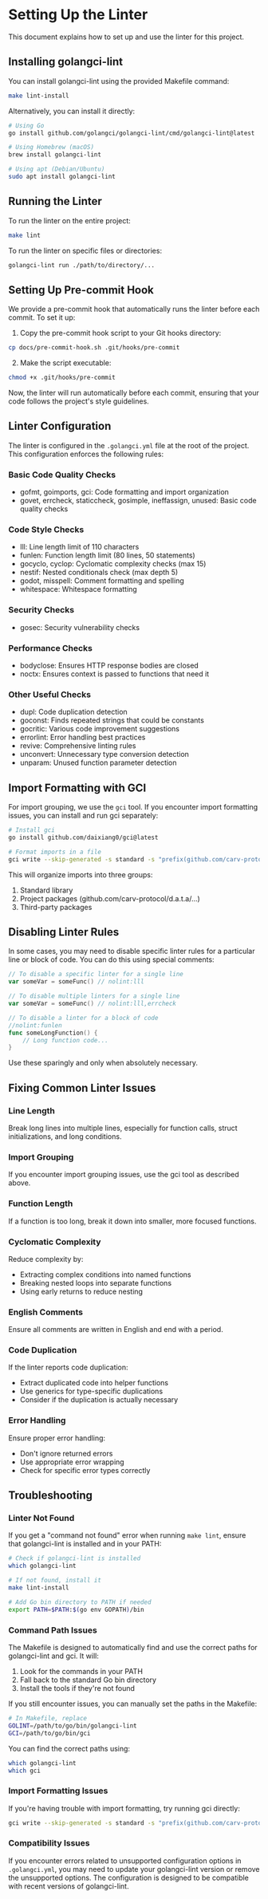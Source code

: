 # Setting Up the Linter

This document explains how to set up and use the linter for this project.

## Installing golangci-lint

You can install golangci-lint using the provided Makefile command:

```bash
make lint-install
```

Alternatively, you can install it directly:

```bash
# Using Go
go install github.com/golangci/golangci-lint/cmd/golangci-lint@latest

# Using Homebrew (macOS)
brew install golangci-lint

# Using apt (Debian/Ubuntu)
sudo apt install golangci-lint
```

## Running the Linter

To run the linter on the entire project:

```bash
make lint
```

To run the linter on specific files or directories:

```bash
golangci-lint run ./path/to/directory/...
```

## Setting Up Pre-commit Hook

We provide a pre-commit hook that automatically runs the linter before each commit. To set it up:

1. Copy the pre-commit hook script to your Git hooks directory:

```bash
cp docs/pre-commit-hook.sh .git/hooks/pre-commit
```

2. Make the script executable:

```bash
chmod +x .git/hooks/pre-commit
```

Now, the linter will run automatically before each commit, ensuring that your code follows the project's style guidelines.

## Linter Configuration

The linter is configured in the `.golangci.yml` file at the root of the project. This configuration enforces the following rules:

### Basic Code Quality Checks
- gofmt, goimports, gci: Code formatting and import organization
- govet, errcheck, staticcheck, gosimple, ineffassign, unused: Basic code quality checks

### Code Style Checks
- lll: Line length limit of 110 characters
- funlen: Function length limit (80 lines, 50 statements)
- gocyclo, cyclop: Cyclomatic complexity checks (max 15)
- nestif: Nested conditionals check (max depth 5)
- godot, misspell: Comment formatting and spelling
- whitespace: Whitespace formatting

### Security Checks
- gosec: Security vulnerability checks

### Performance Checks
- bodyclose: Ensures HTTP response bodies are closed
- noctx: Ensures context is passed to functions that need it

### Other Useful Checks
- dupl: Code duplication detection
- goconst: Finds repeated strings that could be constants
- gocritic: Various code improvement suggestions
- errorlint: Error handling best practices
- revive: Comprehensive linting rules
- unconvert: Unnecessary type conversion detection
- unparam: Unused function parameter detection

## Import Formatting with GCI

For import grouping, we use the `gci` tool. If you encounter import formatting issues, you can install and run gci separately:

```bash
# Install gci
go install github.com/daixiang0/gci@latest

# Format imports in a file
gci write --skip-generated -s standard -s "prefix(github.com/carv-protocol/d.a.t.a)" -s default path/to/file.go
```

This will organize imports into three groups:
1. Standard library
2. Project packages (github.com/carv-protocol/d.a.t.a/...)
3. Third-party packages

## Disabling Linter Rules

In some cases, you may need to disable specific linter rules for a particular line or block of code. You can do this using special comments:

```go
// To disable a specific linter for a single line
var someVar = someFunc() // nolint:lll

// To disable multiple linters for a single line
var someVar = someFunc() // nolint:lll,errcheck

// To disable a linter for a block of code
//nolint:funlen
func someLongFunction() {
    // Long function code...
}
```

Use these sparingly and only when absolutely necessary.

## Fixing Common Linter Issues

### Line Length

Break long lines into multiple lines, especially for function calls, struct initializations, and long conditions.

### Import Grouping

If you encounter import grouping issues, use the gci tool as described above.

### Function Length

If a function is too long, break it down into smaller, more focused functions.

### Cyclomatic Complexity

Reduce complexity by:
- Extracting complex conditions into named functions
- Breaking nested loops into separate functions
- Using early returns to reduce nesting

### English Comments

Ensure all comments are written in English and end with a period.

### Code Duplication

If the linter reports code duplication:
- Extract duplicated code into helper functions
- Use generics for type-specific duplications
- Consider if the duplication is actually necessary

### Error Handling

Ensure proper error handling:
- Don't ignore returned errors
- Use appropriate error wrapping
- Check for specific error types correctly

## Troubleshooting

### Linter Not Found

If you get a "command not found" error when running `make lint`, ensure that golangci-lint is installed and in your PATH:

```bash
# Check if golangci-lint is installed
which golangci-lint

# If not found, install it
make lint-install

# Add Go bin directory to PATH if needed
export PATH=$PATH:$(go env GOPATH)/bin
```

### Command Path Issues

The Makefile is designed to automatically find and use the correct paths for golangci-lint and gci. It will:
1. Look for the commands in your PATH
2. Fall back to the standard Go bin directory
3. Install the tools if they're not found

If you still encounter issues, you can manually set the paths in the Makefile:

```bash
# In Makefile, replace
GOLINT=/path/to/go/bin/golangci-lint
GCI=/path/to/go/bin/gci
```

You can find the correct paths using:

```bash
which golangci-lint
which gci
```

### Import Formatting Issues

If you're having trouble with import formatting, try running gci directly:

```bash
gci write --skip-generated -s standard -s "prefix(github.com/carv-protocol/d.a.t.a)" -s default path/to/file.go
```

### Compatibility Issues

If you encounter errors related to unsupported configuration options in `.golangci.yml`, you may need to update your golangci-lint version or remove the unsupported options. The configuration is designed to be compatible with recent versions of golangci-lint. 

